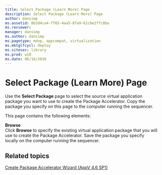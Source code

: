 ```yaml
---
title: Select Package (Learn More) Page
description: Select Package (Learn More) Page
author: dansimp
ms.assetid: 0b3d4ca4-ff65-4aa5-87a9-61cbe2ffc8be
ms.reviewer: 
manager: dansimp
ms.author: dansimp
ms.pagetype: mdop, appcompat, virtualization
ms.mktglfcycl: deploy
ms.sitesec: library
ms.prod: w10
ms.date: 06/16/2016
---
```



# Select Package (Learn More) Page


Use the **Select Package** page to select the source virtual application package you want to use to create the Package Accelerator. Copy the package you specify on this page to the computer running the sequencer.

This page contains the following elements:

<a href="" id="browse"></a>**Browse**  
Click **Browse** to specify the existing virtual application package that you will use to create the Package Accelerator. Save the package you specify locally on the computer running the sequencer.

## Related topics


[Create Package Accelerator Wizard (AppV 4.6 SP1)](create-package-accelerator-wizard--appv-46-sp1-.md)

 

 





